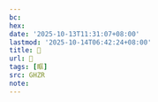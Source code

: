 ```yaml
---
bc:
hex:
date: '2025-10-13T11:31:07+08:00'
lastmod: '2025-10-14T06:42:24+08:00'
title: 󰨖
url: 󰨖
tags: [眶]
src: GHZR
note:
---
```

